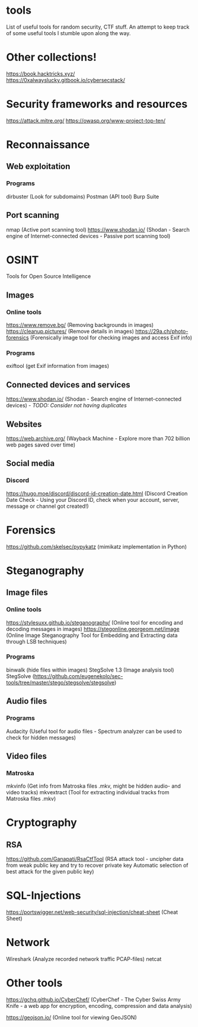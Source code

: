 # tools
List of useful tools for random security, CTF stuff. An attempt to keep track of some useful tools I stumble upon along the way.


# Other collections!
https://book.hacktricks.xyz/
https://0xalwayslucky.gitbook.io/cybersecstack/


# Security frameworks and resources
https://attack.mitre.org/
https://owasp.org/www-project-top-ten/



# Reconnaissance
## Web exploitation
### Programs
dirbuster (Look for subdomains)
Postman (API tool)
Burp Suite


## Port scanning
nmap (Active port scanning tool)
https://www.shodan.io/ (Shodan - Search engine of Internet-connected devices - Passive port scanning tool)



# OSINT
Tools for Open Source Intelligence

## Images
### Online tools
https://www.remove.bg/ (Removing backgrounds in images)
https://cleanup.pictures/ (Remove details in images)
https://29a.ch/photo-forensics (Forensically image tool for checking images and access Exif info)

### Programs
exiftool (get Exif information from images)


## Connected devices and services
https://www.shodan.io/ (Shodan - Search engine of Internet-connected devices) - _TODO: Consider not having duplicates_

## Websites
https://web.archive.org/ (Wayback Machine - Explore more than 702 billion web pages saved over time)

## Social media
### Discord
https://hugo.moe/discord/discord-id-creation-date.html (Discord Creation Date Check - Using your Discord ID, check when your account, server, message or channel got created!)



# Forensics
https://github.com/skelsec/pypykatz (mimikatz implementation in Python)



# Steganography

## Image files
### Online tools
https://stylesuxx.github.io/steganography/ (Online tool for encoding and decoding messages in images)
https://stegonline.georgeom.net/image (Online Image Steganography Tool for Embedding and Extracting data through LSB techniques)

### Programs
binwalk (hide files within images)
StegSolve 1.3 (Image analysis tool)
StegSolve (https://github.com/eugenekolo/sec-tools/tree/master/stego/stegsolve/stegsolve)

## Audio files
### Programs
Audacity (Useful tool for audio files - Spectrum analyzer can be used to check for hidden messages)

## Video files
### Matroska
mkvinfo (Get info from Matroska files .mkv, might be hidden audio- and video tracks)
mkvextract (Tool for extracting individual tracks from Matroska files .mkv)


# Cryptography

## RSA
https://github.com/Ganapati/RsaCtfTool (RSA attack tool - uncipher data from weak public key and try to recover private key Automatic selection of best attack for the given public key)



# SQL-Injections
https://portswigger.net/web-security/sql-injection/cheat-sheet (Cheat Sheet)




# Network
Wireshark (Analyze recorded network traffic PCAP-files)
netcat




# Other tools
https://gchq.github.io/CyberChef/ (CyberChef - The Cyber Swiss Army Knife - a web app for encryption, encoding, compression and data analysis)

https://geojson.io/ (Online tool for viewing GeoJSON)
